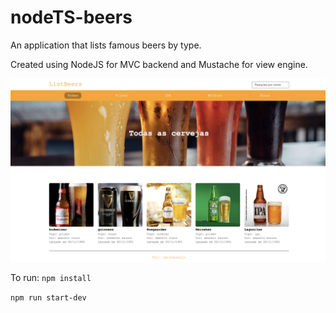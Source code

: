 # nodeTS-beers

An application that lists famous beers by type.

Created using NodeJS for MVC backend and Mustache for view engine.

![](public/images/print.png)

To run:
`npm install`

`npm run start-dev`
